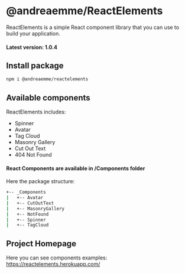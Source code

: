 # @andreaemme/ReactElements

ReactElements is a simple React component library that you can use to build your application.

#### Latest version: 1.0.4

## Install package
```sh
npm i @andreaemme/reactelements
```

## Available components
ReactElements includes:
- Spinner
- Avatar
- Tag Cloud
- Masonry Gallery
- Cut Out Text
- 404 Not Found

#### React Components are available in /Components folder
Here the package structure:

```sh
+-- _Components
|   +-- Avatar
|   +-- CutOutText
|   +-- MasonryGallery
|   +-- NotFound
|   +-- Spinner
|   +-- TagCloud
```

## Project Homepage
Here you can see components examples: https://reactelements.herokuapp.com/